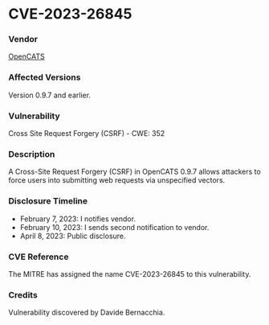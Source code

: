 # CVE-2023-26845

### Vendor
[OpenCATS](http://opencats.com)

### Affected Versions
Version 0.9.7 and earlier.

### Vulnerability
Cross Site Request Forgery (CSRF) - CWE: 352

### Description
A Cross-Site Request Forgery (CSRF) in OpenCATS 0.9.7 allows attackers to force users into submitting web requests via unspecified vectors.

### Disclosure Timeline
- February 7, 2023: I notifies vendor.
- February 10, 2023: I sends second notification to vendor.
- April 8, 2023: Public disclosure.

### CVE Reference
The MITRE has assigned the name CVE-2023-26845 to this vulnerability.

### Credits
Vulnerability discovered by Davide Bernacchia.
